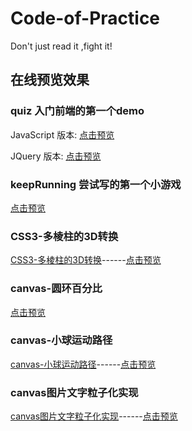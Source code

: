 # Code-of-Practice
Don't just read it ,fight it!

## 在线预览效果

### quiz 入门前端的第一个demo

JavaScript 版本: [点击预览](http://selinayu.cc/Code-of-Practice/quiz/javascript/index.html)

JQuery 版本: [点击预览](http://selinayu.cc/Code-of-Practice/quiz/jquery/index.html)




### keepRunning 尝试写的第一个小游戏

[点击预览](http://selinayu.cc/Code-of-Practice/keepRunning/BallGame.html)

### CSS3-多棱柱的3D转换
 [CSS3-多棱柱的3D转换](http://selinayu.cc/2018/07/12/CSS3-%E5%A4%9A%E6%A3%B1%E6%9F%B1%E7%9A%843D%E8%BD%AC%E6%8D%A2/)------[点击预览](http://selinayu.cc/Code-of-Practice/css3-multi-prism/index.html)



### canvas-圆环百分比
[点击预览](http://selinayu.cc/Code-of-Practice/canvas-percent-circle/index.html)

### canvas-小球运动路径
[canvas-小球运动路径](http://selinayu.cc/2018/07/23/canvas-%E5%B0%8F%E7%90%83%E8%BF%90%E5%8A%A8%E8%BD%A8%E8%BF%B9/)------[点击预览](http://selinayu.cc/Code-of-Practice/canvas-ball-path/index.html)

### canvas图片文字粒子化实现
[canvas图片文字粒子化实现](https://selinayu.cc/2018/09/26/canvas%E5%9B%BE%E7%89%87%E6%96%87%E5%AD%97%E7%B2%92%E5%AD%90%E5%8C%96%E5%AE%9E%E7%8E%B0/)------[点击预览](http://selinayu.cc/Code-of-Practice/canvas-particle/index.html)

